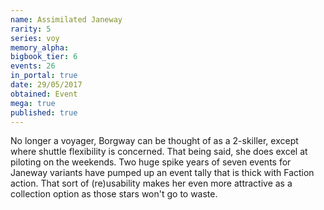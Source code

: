 ```yaml
---
name: Assimilated Janeway
rarity: 5
series: voy
memory_alpha:
bigbook_tier: 6
events: 26
in_portal: true
date: 29/05/2017
obtained: Event
mega: true
published: true
---
```


No longer a voyager, Borgway can be thought of as a 2-skiller, except where shuttle flexibility is concerned. That being said, she does excel at piloting on the weekends. Two huge spike years of seven events for Janeway variants have pumped up an event tally that is thick with Faction action. That sort of (re)usability makes her even more attractive as a collection option as those stars won't go to waste.
